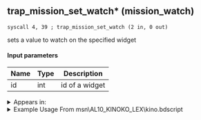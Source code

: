 ## trap_mission_set_watch* (mission_watch)

`syscall 4, 39 ; trap_mission_set_watch (2 in, 0 out)`

sets a value to watch on the specified widget

#### Input parameters
| Name | Type | Description
|------|------|------------
| id   | int   | id of a widget




<details>
	<summary>Appears in:</summary>
| filename | Entity (obj)
|----------|-------------
| msn\AL10_KINOKO_LEX\kino.bdscript       |           
| msn\CA02_SKATE_01\ca02.bdscript       |           
| msn\CA13_KINOKO_LUX\kino.bdscript       |           
| msn\HE17_KINOKO_ZEX\kino.bdscript       |           
| msn\PO09_MS401_FREE\po09.bdscript       |           
| msn\TT06_BAGGAGE_02\tt06.bdscript       |           
| msn\TT06_LETTER_02\tt06.bdscript       |           
| msn\TT07_POSTER_02\tt07.bdscript       |           
| msn\TT07_WORM_02\tt07.bdscript       |           
| msn\TT36_KINOKO_SAI\kino.bdscript       |           
| msn\WI02_KINOKO_MAR\kino.bdscript       |           

</details>

<details>
	<summary>Example Usage From msn\AL10_KINOKO_LEX\kino.bdscript</summary>
```
L209:
 pushFromFSp 0
 fetchValue 8
 syscall 4, 36 ; trap_score_score (1 in, 1 out)
 pushFromFSpVal 4
 syscall 4, 39 ; trap_mission_set_watch (2 in, 0 out)
```
</details>


